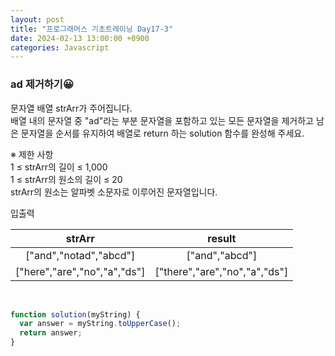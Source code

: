 ```yaml
---
layout: post
title: "프로그래머스 기초트레이닝 Day17-3"
date: 2024-02-13 13:00:00 +0900
categories: Javascript
---
```


### ad 제거하기😀

문자열 배열 strArr가 주어집니다.<br> 
배열 내의 문자열 중 "ad"라는 부분 문자열을 포함하고 있는 모든 문자열을 제거하고 남은 문자열을 순서를 유지하여 배열로 return 하는 solution 함수를 완성해 주세요.<br>

※ 제한 사항<br>
1 ≤ strArr의 길이 ≤ 1,000<br>
1 ≤ strArr의 원소의 길이 ≤ 20<br>
strArr의 원소는 알파벳 소문자로 이루어진 문자열입니다.<br>

입출력 <br>

| strArr  |  result   |
| :-------: | :-------: |
| ["and","notad","abcd"] | ["and","abcd"] |
|  ["here","are","no","a","ds"]   |   ["there","are","no","a","ds"]  |

<br>

```javascript
function solution(myString) {
  var answer = myString.toUpperCase();
  return answer;
}
```
